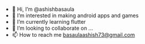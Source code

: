 - 👋 Hi, I’m @ashishbasaula
- 👀 I’m interested in making android apps and games
- 🌱 I’m currently learning flutter 
- 💞️ I’m looking to collaborate on ...
- 📫 How to reach me basaulaashish73@gmail.com

<!---
ashishbasaula/ashishbasaula is a ✨ special ✨ repository because its `README.md` (this file) appears on your GitHub profile.
You can click the Preview link to take a look at your changes.
--->

